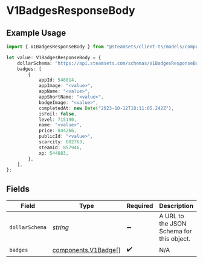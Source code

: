 # V1BadgesResponseBody

## Example Usage

```typescript
import { V1BadgesResponseBody } from "@steamsets/client-ts/models/components";

let value: V1BadgesResponseBody = {
    dollarSchema: "https://api.steamsets.com/schemas/V1BadgesResponseBody.json",
    badges: [
        {
            appId: 548814,
            appImage: "<value>",
            appName: "<value>",
            appShortName: "<value>",
            badgeImage: "<value>",
            completedAt: new Date("2023-10-12T18:11:05.242Z"),
            isFoil: false,
            level: 715190,
            name: "<value>",
            price: 844266,
            publicId: "<value>",
            scarcity: 602763,
            steamId: 857946,
            xp: 544883,
        },
    ],
};
```

## Fields

| Field                                                       | Type                                                        | Required                                                    | Description                                                 | Example                                                     |
| ----------------------------------------------------------- | ----------------------------------------------------------- | ----------------------------------------------------------- | ----------------------------------------------------------- | ----------------------------------------------------------- |
| `dollarSchema`                                              | *string*                                                    | :heavy_minus_sign:                                          | A URL to the JSON Schema for this object.                   | https://api.steamsets.com/schemas/V1BadgesResponseBody.json |
| `badges`                                                    | [components.V1Badge](../../models/components/v1badge.md)[]  | :heavy_check_mark:                                          | N/A                                                         |                                                             |